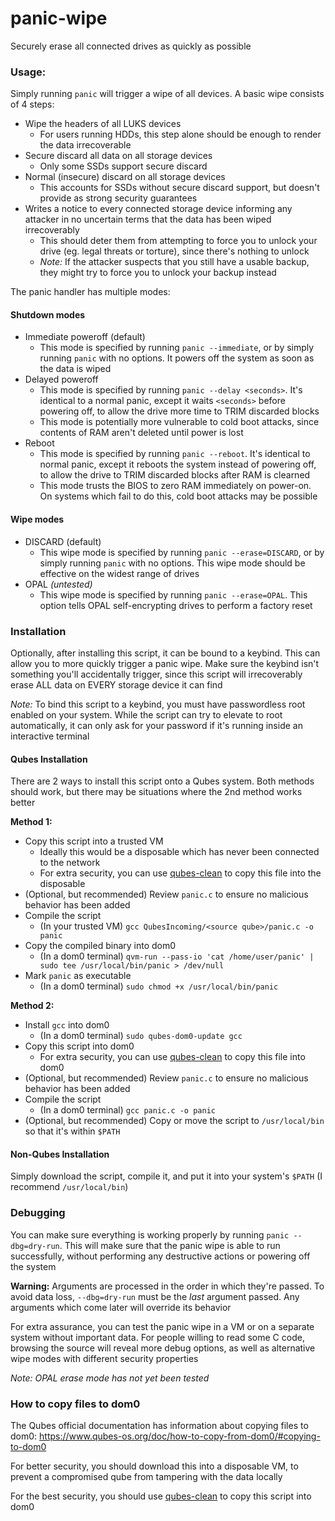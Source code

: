 # panic-wipe
Securely erase all connected drives as quickly as possible

### Usage:

Simply running `panic` will trigger a wipe of all devices. A basic wipe consists of 4 steps:

- Wipe the headers of all LUKS devices
	- For users running HDDs, this step alone should be enough to render the data irrecoverable
- Secure discard all data on all storage devices
	- Only some SSDs support secure discard
- Normal (insecure) discard on all storage devices
	- This accounts for SSDs without secure discard support, but doesn't provide as strong security guarantees
- Writes a notice to every connected storage device informing any attacker in no uncertain terms that the data has been wiped irrecoverably
	- This should deter them from attempting to force you to unlock your drive (eg. legal threats or torture), since there's nothing to unlock
	- *Note:* If the attacker suspects that you still have a usable backup, they might try to force you to unlock your backup instead

The panic handler has multiple modes:

#### Shutdown modes

- Immediate poweroff (default)
	- This mode is specified by running `panic --immediate`, or by simply running `panic` with no options. It powers off the system as soon as the data is wiped
- Delayed poweroff
	- This mode is specified by running `panic --delay <seconds>`. It's identical to a normal panic, except it waits `<seconds>` before powering off, to allow the drive more time to TRIM discarded blocks
	- This mode is potentially more vulnerable to cold boot attacks, since contents of RAM aren't deleted until power is lost
- Reboot
	- This mode is specified by running `panic --reboot`. It's identical to normal panic, except it reboots the system instead of powering off, to allow the drive to TRIM discarded blocks after RAM is clearned
	- This mode trusts the BIOS to zero RAM immediately on power-on. On systems which fail to do this, cold boot attacks may be possible

#### Wipe modes

- DISCARD (default)
	- This wipe mode is specified by running `panic --erase=DISCARD`, or by simply running `panic` with no options. This wipe mode should be effective on the widest range of drives
- OPAL *(untested)*
	- This wipe mode is specified by running `panic --erase=OPAL`. This option tells OPAL self-encrypting drives to perform a factory reset

### Installation

Optionally, after installing this script, it can be bound to a keybind. This can allow you to more quickly trigger a panic wipe. Make sure the keybind isn't something you'll accidentally trigger, since this script will irrecoverably erase ALL data on EVERY storage device it can find

*Note:* To bind this script to a keybind, you must have passwordless root enabled on your system. While the script can try to elevate to root automatically, it can only ask for your password if it's running inside an interactive terminal

#### Qubes Installation

There are 2 ways to install this script onto a Qubes system. Both methods should work, but there may be situations where the 2nd method works better

**Method 1:**

- Copy this script into a trusted VM
	- Ideally this would be a disposable which has never been connected to the network
	- For extra security, you can use [qubes-clean](https://github.com/NobodySpecial256/qubes-clean) to copy this file into the disposable
- (Optional, but recommended) Review `panic.c` to ensure no malicious behavior has been added
- Compile the script
	- (In your trusted VM) `gcc QubesIncoming/<source qube>/panic.c -o panic`
- Copy the compiled binary into dom0
	- (In a dom0 terminal) `qvm-run --pass-io 'cat /home/user/panic' | sudo tee /usr/local/bin/panic > /dev/null`
- Mark `panic` as executable
	- (In a dom0 terminal) `sudo chmod +x /usr/local/bin/panic`

**Method 2:**

- Install `gcc` into dom0
	- (In a dom0 terminal) `sudo qubes-dom0-update gcc`
- Copy this script into dom0
	- For extra security, you can use [qubes-clean](https://github.com/NobodySpecial256/qubes-clean) to copy this file into dom0
- (Optional, but recommended) Review `panic.c` to ensure no malicious behavior has been added
- Compile the script
	- (In a dom0 terminal) `gcc panic.c -o panic`
- (Optional, but recommended) Copy or move the script to `/usr/local/bin` so that it's within `$PATH`


#### Non-Qubes Installation

Simply download the script, compile it, and put it into your system's `$PATH` (I recommend `/usr/local/bin`)

### Debugging

You can make sure everything is working properly by running `panic --dbg=dry-run`. This will make sure that the panic wipe is able to run successfully, without performing any destructive actions or powering off the system

**Warning:** Arguments are processed in the order in which they're passed. To avoid data loss, `--dbg=dry-run` must be the _last_ argument passed. Any arguments which come later will override its behavior

For extra assurance, you can test the panic wipe in a VM or on a separate system without important data. For people willing to read some C code, browsing the source will reveal more debug options, as well as alternative wipe modes with different security properties

*Note: OPAL erase mode has not yet been tested*

### How to copy files to dom0

The Qubes official documentation has information about copying files to dom0: https://www.qubes-os.org/doc/how-to-copy-from-dom0/#copying-to-dom0

For better security, you should download this into a disposable VM, to prevent a compromised qube from tampering with the data locally

For the best security, you should use [qubes-clean](https://github.com/NobodySpecial256/qubes-clean) to copy this script into dom0
